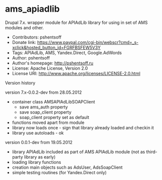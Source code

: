 ams_apiadlib
============

Drupal 7.x. wrapper module for APIAdLib library for using in set of AMS modules and other.

- Contributors: pshentsoff
- Donate link: https://www.paypal.com/cgi-bin/webscr?cmd=_s-xclick&hosted_button_id=FGRFBSFEW5V3Y
- Tags: APIAdLib, AMS, Yandex.Direct, Google.AdWords
- Author: pshentsoff
- Author's homepage: http://pshentsoff.ru
- License: Apache License, Version 2.0
- License URI: http://www.apache.org/licenses/LICENSE-2.0.html

Version history

version 7.x-0.0.2-dev from 28.05.2012
  - container class AMSAPIAdLibSOAPClient
    - save ams_auth property
    - save soap_client property
    - soap_client property set as default
  - functions moved apart from module
  - library now loads once - sign that library already loaded and checkin it
  - library use autoloads - ok
  
version 0.0.1-dev from 19.05.2012
  - library APIAdLib included as part of AMS APIAdLib module (not as third-party 
    library as early)
  - loading library functions
  - creation main objects such as AdsUser, AdsSoapClient
  - simple testing routines (for Yandex.Direct only)
